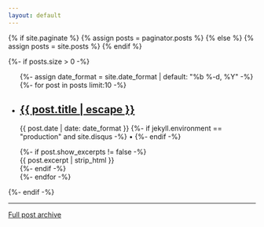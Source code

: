 ```yaml
---
layout: default
---
```


<div class="home">

  {% if site.paginate %}
    {% assign posts = paginator.posts %}
  {% else %}
    {% assign posts = site.posts %}
  {% endif %}

  {%- if posts.size > 0 -%}
    <ul class="post-list">
      {%- assign date_format = site.date_format | default: "%b %-d, %Y" -%}
      {%- for post in posts limit:10 -%}
      <li>
        <h2>
          <a href="{{ post.url | relative_url }}">
            {{ post.title | escape }}
          </a>
        </h2>
        <p class="post-meta">
          <time class="dt-published" datetime="{{ post.date | date_to_xmlschema }}" itemprop="datePublished">
            {{ post.date | date: date_format }}
          </time>
          {%- if jekyll.environment == "production" and site.disqus -%}
            • <a href="{{ post.url | relative_url }}#disqus_thread">
                <span class="disqus-comment-count" data-disqus-url="{{ post.url | absolute_url }}"></span>
              </a>
          {%- endif -%}
        </p>
        {%- if post.show_excerpts != false -%}
          <div class="post-excerpt">{{ post.excerpt | strip_html }}</div>
        {%- endif -%}
      </li>
      {%- endfor -%}
    </ul>

  {%- endif -%}
  
</div>

---

[Full post archive](/archive/)